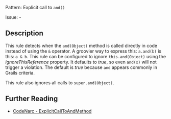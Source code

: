 Pattern: Explicit call to `and()`

Issue: -

## Description

This rule detects when the `and(Object)` method is called directly in code instead of using the `&` operator. A groovier way to express this: `a.and(b)` is this: `a & b`. This rule can be configured to ignore `this.and(Object)` using the *ignoreThisReference* property. It defaults to *true*, so even `and(x)` will not trigger a violation. The default is *true* because `and` appears commonly in Grails criteria.

This rule also ignores all calls to `super.and(Object)`.

## Further Reading

* [CodeNarc - ExplicitCallToAndMethod](https://codenarc.github.io/CodeNarc/codenarc-rules-groovyism.html#explicitcalltoandmethod-rule)